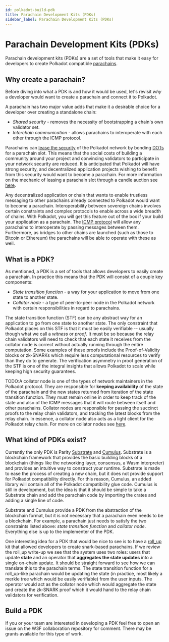 ```yaml
---
id: polkadot-build-pdk
title: Parachain Development Kits (PDKs)
sidebar_label: Parachain Development Kits (PDKs)
---
```


# Parachain Development Kits (PDKs)

Parachain development kits (PDKs) are a set of tools that make it easy for developers to create Polkadot compatible [parachains](polkadot-learn-parachains).

## Why create a parachain?

Before diving into what a PDK is and how it would be used, let's revisit _why_ a developer would want to create a parachain and connect it to Polkadot.

A parachain has two major value adds that make it a desirable choice for a developer over creating a standalone chain:

- _Shared security_ - removes the necessity of bootstrapping a chain's own validator set.
- _Interchain communication_ - allows parachains to interoperate with each other through the ICMP protocol.

Parachains can [lease the security](polkadot-learn-security) of the Polkadot network by bonding [DOTs](polkadot-learn-DOT) for a parachain slot. This means that the social costs of building a community around your project and convincing validators to participate in your network security are reduced. It is anticipated that Polkadot will have strong security, and decentralized application projects wishing to benefit from this security would want to become a parachain. For more information on the mechanic of leasing a parachain slot through a candle auction see [here](polkadot-learn-auction).

Any decentralized application or chain that wants to enable trustless messaging to other parachains already connected to Polkadot would want to become a parachain. Interoperability between sovereign chains involves certain constraints and complex protocols to enable across a wide breadth of chains. With Polkadot, you will get this feature out of the box if your build your application as a parachain. The [ICMP protocol](polkadot-learn-interchain) will allow any parachains to interoperate by passing messages between them. Furthermore, as bridges to other chains are launched (such as those to Bitcoin or Ethereum) the parachains will be able to operate with these as well.

## What is a PDK?

As mentioned, a PDK is a set of tools that allows developers to easily create a parachain. In practice this means that the PDK will consist of a couple key components:

- _State transition function_ - a way for your application to move from one state to another state.
- _Collator node_ - a type of peer-to-peer node in the Polkadot network with certain responsibilities in regard to parachains.

The state transition function (STF) can be any abstract way for an application to go from one state to another state. The only constraint that Polkadot places on this STF is that it must be easily verifiable -- usually though what we call a _witness_ or _proof_. It must be so because the relay chain validators will need to check that each state it receives from the collator node is correct without actually running through the entire computation. Some examples of these proofs include the Proof-of-Validity blocks or zk-SNARKs which require less computational resources to verify than they do to generate. The verification asymmetry in proof generation of the STF is one of the integral insights that allows Polkadot to scale while keeping high security guarantees.

TODO:A collator node is one of the types of network maintainers in the Polkadot protocol. They are responsible for **keeping availability** of the state of the parachain and the new states returned from iteration of the state transition function. They must remain online in order to keep track of the state and also of the ICMP messages that it will route between itself and other parachains. Collator nodes are responsible for passing the succinct proofs to the relay chain validators, and tracking the latest blocks from the relay chain. In essence, a collator node also acts as a light client for the Polkadot relay chain. For more on collator nodes see [here](polkadot-node-collator).

## What kind of PDKs exist?

Currently the only PDK is Parity [Substrate](https://github.com/paritytech/substrate) and [Cumulus](https://github.com/paritytech/cumulus). Substrate is a blockchain framework that provides the basic building blocks of a blockchain (things like the networking layer, consensus, a Wasm interpreter) and provides an intuitive way to construct your runtime. Substrate is made to ease the process of creating a new chain, but it does not provide support for Polkadot compatibility directly. For this reason, Cumulus, an added library will contain all of the Polkadot compatibility glue code. Cumulus is still in development, but the idea is that it should be simple to take a Substrate chain and add the parachain code by importing the crates and adding a single line of code.

Substrate and Cumulus provide a PDK from the abstraction of the blockchain format, but it is not necessary that a parachain even needs to be a blockchain. For example, a parachain just needs to satisfy the two constraints listed above: _state transition function_ and _collator node_. Everything else is up to the implementer of the PDK.

One interesting idea for a PDK that would be nice to see is to have a [roll_up](https://ethresear.ch/t/roll-up-roll-back-snark-side-chain-17000-tps/3675) kit that allowed developers to create snark-based parachains. If we review the roll_up write-up we see that the system uses two roles: users that update **state** and an operator that **aggregates the state updates** into a single on-chain update. It should be straight forward to see how we can translate this to the parachain terms. The state transition function for a roll_up-like parachain would be updating the state (in practice, most likely a merkle tree which would be easily verifiable) from the user inputs. The operator would act as the collator node which would aggregate the state and create the zk-SNARK proof which it would hand to the relay chain validators for verification.

## Build a PDK

If you or your team are interested in developing a PDK feel free to open an issue on the W3F collaboration repository for comment. There may be grants available for this type of work.
